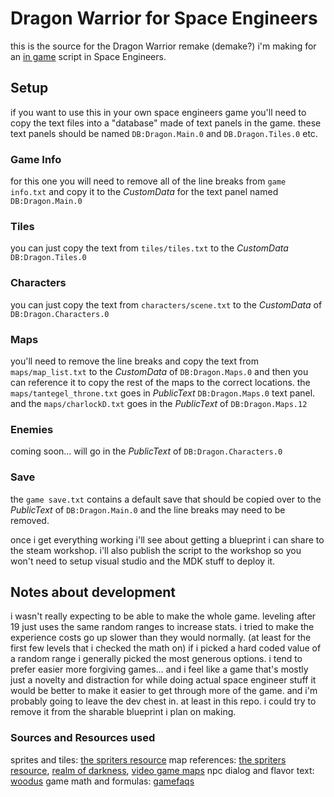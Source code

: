 # Dragon Warrior for Space Engineers

this is the source for the Dragon Warrior remake (demake?) i'm making for an [in game](https://github.com/sophiathekitty/TV) script in Space Engineers.

## Setup

if you want to use this in your own space engineers game you'll need to copy the text files into a "database" made of text panels in the game. these text panels should be named `DB:Dragon.Main.0` and `DB.Dragon.Tiles.0` etc.

### Game Info

for this one you will need to remove all of the line breaks from `game info.txt` and copy it to the *CustomData* for the text panel named `DB:Dragon.Main.0`

### Tiles

you can just copy the text from `tiles/tiles.txt` to the *CustomData* `DB:Dragon.Tiles.0`

### Characters

you can just copy the text from `characters/scene.txt` to the *CustomData* of `DB:Dragon.Characters.0`

### Maps

you'll need to remove the line breaks and copy the text from `maps/map_list.txt` to the *CustomData* of `DB:Dragon.Maps.0` and then you can reference it to copy the rest of the maps to the correct locations. the `maps/tantegel_throne.txt` goes in *PublicText* `DB:Dragon.Maps.0` text panel. and the `maps/charlockD.txt` goes in the *PublicText* of `DB:Dragon.Maps.12`

### Enemies

coming soon... will go in the *PublicText* of `DB:Dragon.Characters.0`

### Save

the `game save.txt` contains a default save that should be copied over to the *PublicText* of `DB:Dragon.Main.0` and the line breaks may need to be removed.

once i get everything working i'll see about getting a blueprint i can share to the steam workshop. i'll also publish the script to the workshop so you won't need to setup visual studio and the MDK stuff to deploy it.

## Notes about development

i wasn't really expecting to be able to make the whole game. leveling after 19 just uses the same random ranges to increase stats. i tried to make the experience costs go up slower than they would normally. (at least for the first few levels that i checked the math on) if i picked a hard coded value of a random range i generally picked the most generous options. i tend to prefer easier more forgiving games... and i feel like a game that's mostly just a novelty and distraction for while doing actual space engineer stuff it would be better to make it easier to get through more of the game. and i'm probably going to leave the dev chest in. at least in this repo. i could try to remove it from the sharable blueprint i plan on making.

### Sources and Resources used

sprites and tiles: [the spriters resource](https://www.spriters-resource.com/nes/dw/)
map references: [the spriters resource](https://www.spriters-resource.com/nes/dw/), [realm of darkness](https://www.realmofdarkness.net/dq/nes-dw-dungeon-maps/), [video game maps](http://www.videogamemaps.net/?maps/nes/dragonwarrior)
npc dialog and flavor text: [woodus](https://www.woodus.com/den/general/gamescripts.php)
game math and formulas: [gamefaqs](https://gamefaqs.gamespot.com/nes/563408-dragon-warrior/faqs/61640)
